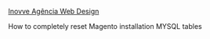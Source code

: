 [Inovve Agência Web Design](https://www.inovve.com)

How to completely reset Magento installation MYSQL tables
